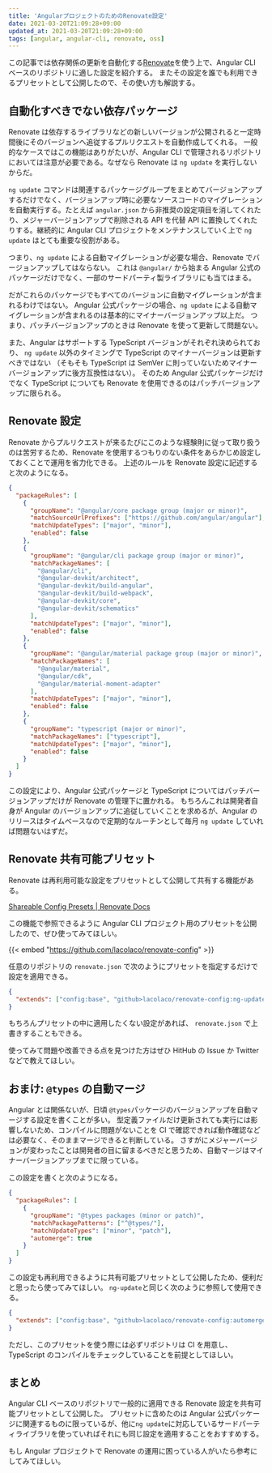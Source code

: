 ```yaml
---
title: 'AngularプロジェクトのためのRenovate設定'
date: 2021-03-20T21:09:28+09:00
updated_at: 2021-03-20T21:09:28+09:00
tags: [angular, angular-cli, renovate, oss]
---
```


この記事では依存関係の更新を自動化する[Renovate](https://www.whitesourcesoftware.com/free-developer-tools/renovate)を使う上で、Angular CLI ベースのリポジトリに適した設定を紹介する。
またその設定を誰でも利用できるプリセットとして公開したので、その使い方も解説する。

## 自動化すべきでない依存パッケージ

Renovate は依存するライブラリなどの新しいバージョンが公開されると一定時間後にそのバージョンへ追従するプルリクエストを自動作成してくれる。
一般的なケースではこの機能はありがたいが、Angular CLI で管理されるリポジトリにおいては注意が必要である。なぜなら Renovate は `ng update` を実行しないからだ。

`ng update` コマンドは関連するパッケージグループをまとめてバージョンアップするだけでなく、バージョンアップ時に必要なソースコードのマイグレーションを自動実行する。たとえば `angular.json` から非推奨の設定項目を消してくれたり、メジャーバージョンアップで削除される API を代替 API に置換してくれたりする。継続的に Angular CLI プロジェクトをメンテナンスしていく上で `ng update` はとても重要な役割がある。

つまり、`ng update` による自動マイグレーションが必要な場合、Renovate でバージョンアップしてはならない。
これは `@angular/` から始まる Angular 公式のパッケージだけでなく、一部のサードパーティ製ライブラリにも当てはまる。

だがこれらのパッケージでもすべてのバージョンに自動マイグレーションが含まれるわけではない。
Angular 公式パッケージの場合、`ng update` による自動マイグレーションが含まれるのは基本的にマイナーバージョンアップ以上だ。
つまり、パッチバージョンアップのときは Renovate を使って更新して問題ない。

また、Angular はサポートする TypeScript バージョンがそれぞれ決められており、 `ng update` 以外のタイミングで TypeScript のマイナーバージョンは更新すべきではない
（そもそも TypeScript は SemVer に則っていないためマイナーバージョンアップに後方互換性はない）。
そのため Angular 公式パッケージだけでなく TypeScript についても Renovate を使用できるのはパッチバージョンアップに限られる。

## Renovate 設定

Renovate からプルリクエストが来るたびにこのような経験則に従って取り扱うのは苦労するため、Renovate を使用するつもりのない条件をあらかじめ設定しておくことで運用を省力化できる。
上述のルールを Renovate 設定に記述すると次のようになる。

```json
{
  "packageRules": [
    {
      "groupName": "@angular/core package group (major or minor)",
      "matchSourceUrlPrefixes": ["https://github.com/angular/angular"],
      "matchUpdateTypes": ["major", "minor"],
      "enabled": false
    },
    {
      "groupName": "@angular/cli package group (major or minor)",
      "matchPackageNames": [
        "@angular/cli",
        "@angular-devkit/architect",
        "@angular-devkit/build-angular",
        "@angular-devkit/build-webpack",
        "@angular-devkit/core",
        "@angular-devkit/schematics"
      ],
      "matchUpdateTypes": ["major", "minor"],
      "enabled": false
    },
    {
      "groupName": "@angular/material package group (major or minor)",
      "matchPackageNames": [
        "@angular/material",
        "@angular/cdk",
        "@angular/material-moment-adapter"
      ],
      "matchUpdateTypes": ["major", "minor"],
      "enabled": false
    },
    {
      "groupName": "typescript (major or minor)",
      "matchPackageNames": ["typescript"],
      "matchUpdateTypes": ["major", "minor"],
      "enabled": false
    }
  ]
}
```

この設定により、Angular 公式パッケージと TypeScript についてはパッチバージョンアップだけが Renovate の管理下に置かれる。
もちろんこれは開発者自身が Angular のバージョンアップに追従していくことを求めるが、Angular のリリースはタイムベースなので定期的なルーチンとして毎月 `ng update` していれば問題ないはずだ。

## Renovate 共有可能プリセット

Renovate は再利用可能な設定をプリセットとして公開して共有する機能がある。

[Shareable Config Presets \| Renovate Docs](https://docs.renovatebot.com/config-presets/#preset-hosting)

この機能で参照できるように Angular CLI プロジェクト用のプリセットを公開したので、ぜひ使ってみてほしい。

{{< embed "https://github.com/lacolaco/renovate-config" >}}

任意のリポジトリの `renovate.json` で次のようにプリセットを指定するだけで設定を適用できる。

```json
{
  "extends": ["config:base", "github>lacolaco/renovate-config:ng-update"]
}
```

もちろんプリセットの中に適用したくない設定があれば、 `renovate.json` で上書きすることもできる。

使ってみて問題や改善できる点を見つけた方はぜひ HitHub の Issue か Twitter などで教えてほしい。

## おまけ: `@types` の自動マージ

Angular とは関係ないが、日頃 `@types`パッケージのバージョンアップを自動マージする設定を書くことが多い。
型定義ファイルだけ更新されても実行には影響しないため、コンパイルに問題がないことを CI で確認できれば動作確認などは必要なく、そのままマージできると判断している。
さすがにメジャーバージョンが変わったことは開発者の目に留まるべきだと思うため、自動マージはマイナーバージョンアップまでに限っている。

この設定を書くと次のようになる。

```json
{
  "packageRules": [
    {
      "groupName": "@types packages (minor or patch)",
      "matchPackagePatterns": ["^@types/"],
      "matchUpdateTypes": ["minor", "patch"],
      "automerge": true
    }
  ]
}
```

この設定も再利用できるように共有可能プリセットとして公開したため、便利だと思ったら使ってみてほしい。
`ng-update`と同じく次のように参照して使用できる。

```json
{
  "extends": ["config:base", "github>lacolaco/renovate-config:automerge-types"]
}
```

ただし、このプリセットを使う際には必ずリポジトリは CI を用意し、TypeScript のコンパイルをチェックしていることを前提としてほしい。

## まとめ

Angular CLI ベースのリポジトリで一般的に適用できる Renovate 設定を共有可能プリセットとして公開した。
プリセットに含めたのは Angular 公式パッケージに関連するものに限っているが、他に`ng update`に対応しているサードパーティライブラリを使っていればそれにも同じ設定を適用することをおすすめする。

もし Angular プロジェクトで Renovate の運用に困っている人がいたら参考にしてみてほしい。
